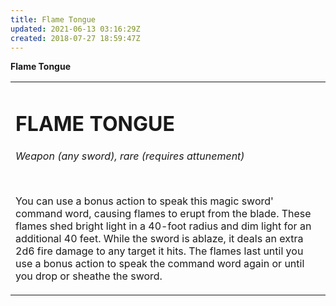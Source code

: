 ```yaml
---
title: Flame Tongue
updated: 2021-06-13 03:16:29Z
created: 2018-07-27 18:59:47Z
---
```


**Flame Tongue**

<table><tbody><tr class="odd"><td><h1 id="flame-tongue"><strong>FLAME TONGUE</strong></h1><p><em>Weapon (any sword), rare (requires attunement)</em></p><p> </p><p>You can use a bonus action to speak this magic sword' command word, causing flames to erupt from the blade. These flames shed bright light in a 40-foot radius and dim light for an additional 40 feet. While the sword is ablaze, it deals an extra 2d6 fire damage to any target it hits. The flames last until you use a bonus action to speak the command word again or until you drop or sheathe the sword.</p></td></tr></tbody></table>